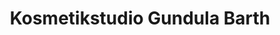 ---
title: "Kosmetikstudio Gundula Barth"
url: /berlin/kosmetikstudio-gundula-barth/
shop: Kosmetik
---